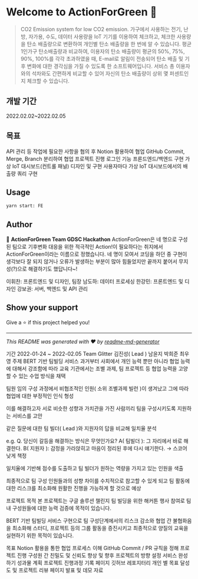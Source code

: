 # Welcome to ActionForGreen 👋

> CO2 Emission system for low CO2 emission.
> 가구에서 사용하는 전기, 난방, 자가용, 수도, 데이터 사용량을 IoT 기기를 이용하여 체크하고, 체크한 사용량을 탄소 배출량으로 변환하여 개인별 탄소 배출량을 한 번에 알 수 있습니다.
> 평균 1인가구 탄소배출량과 비교하여, 이용자의 탄소 배출량이 평균의 50%, 75%, 90%, 100%를 각각 초과하였을 때, E-mail로 알림이 전송되어 탄소 배출 및 기후 변화에 대한 경각심을 가질 수 있도록 한 소프트웨어입니다.
> 서비스 총 이용자와의 석차와도 간편하게 비교할 수 있어 자신의 탄소 배출량이 상위 몇 퍼센트인지 체크할 수 있습니다.
> 


## 개발 기간
2022.02.02~2022.02.05

## 목표
API 관리 등 작업에 필요한 사항을 협의 후 Notion 활용하여 협업
GitHub Commit, Merge, Branch 분리하여 협업 프로젝트 진행
로그인 기능 프론드엔드/백엔드 구현
가상 IoT 대시보드(컨트롤 패널) 디자인 및 구현
사용자마다 가상 IoT 대시보드에서의 배출량 쿼리 구현

## Usage

```sh
yarn start: FE
```

## Author

👤 **ActionForGreen Team GDSC Hackathon**
ActionForGreen은 네 명으로 구성된 팀으로 기후변화 대응을 위한 적극적인 Action!이 필요하다는 취지에서 ActionForGreen이라는 이름으로 정했습니다. 네 명이 모여서 코딩을 하던 중 구현이 생각보다 잘 되지 않거나 오류가 발생하는 부분이 많아 힘들었지만 끝까지 붙어서 무지성(?)으로 해결하기도 했답니다~!

이휘찬: 프론트엔드 및 디자인, 팀장
남도하: 데이터 프로세싱
한강민: 프론트엔드 및 디자인
강보권: 서버, 백엔드 및 API 관리


## Show your support

Give a ⭐️ if this project helped you!


***
_This README was generated with ❤️ by [readme-md-generator](https://github.com/kefranabg/readme-md-generator)_







기간
2022-01-24 ~ 2022-02.05
Team Glitter
김진성( Lead )
남윤지
박희준
최우영
주제
BERT 기반 팀빌딩 서비스
과거부터 사회에서 개인 능력 뿐만 아니라 협업 능력에 대해서 강조함에 따라 교육 기관에서는 조별 과제, 팀 프로젝트 등 협업 능력을 고양할 수 있는 수업 방식을 채택

팀원 임의 구성 과정에서 비협조적인 인원( 소위 조별과제 빌런 )이 생겨났고 그에 따라 협업에 대한 부정적인 인식 형성

이를 해결하고자 서로 비슷한 성향과 가치관을 가진 사람끼리 팀을 구성시키도록 지원하는 서비스를 고안

같은 질문에 대한 팀 빌더( Lead )와 지원자의 답을 비교해 일치율 분석

e.g. Q. 당신이 갈등을 해결하는 방식은 무엇인가요?
A( 팀빌더 ): 그 자리에서 바로 해결한다.
B( 지원자 ): 감정을 가라앉히고 마음이 정리된 후에 다시 얘기한다.
→ 스코어 낮게 책정

일치율에 기반해 점수를 도출하고 팀 빌더가 원하는 역량을 가지고 있는 인원을 색출

최종적으로 팀 구성 인원들과의 성향 차이를 수치적으로 참고할 수 있게 되고 팀 활동에 대한 리스크를 최소화해 원활한 진행을 가능하게 할 것으로 예상

프로젝트 목적
본 프로젝트는 구글 솔루션 챌린지 팀 빌딩을 위한 해커톤 행사 참여로 팀 내 구성원들에 대한 능력 검증에 목적이 있습니다.

BERT 기반 팀빌딩 서비스 구현으로 팀 구성단계에서의 리스크 감소와 협업 간 불협화음을 최소화해 스터디, 프로젝트 등의 그룹 활동을 증진시키고 최종적으로 양질의 교육을 실현하기 위한 목적이 있습니다.

목표
Notion 활용을 통한 협업 프로세스 이해
GitHub Commit / PR 규칙을 정해 프로젝트 진행
구성원 간 친밀도 및 신뢰도 향상 및 향후 프로젝트의 방향 설정
서비스 완성하기
성과물 계획
 프로젝트 진행과정 기록 페이지
 깃허브 레포지터리
 개인 별 목표 달성도 및 프로젝트 리뷰 페이지
 발표 및 데모 자료
